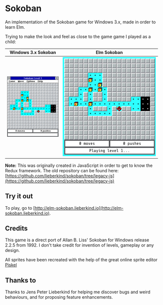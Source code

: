 # Sokoban

An implementation of the Sokoban game for Windows 3.x, made in order to learn Elm.

Trying to make the look and feel as close to the game game I played as a child:

|          Windows 3.x Sokoban          |          Elm Sokoban           |
| :-----------------------------------: | :----------------------------: |
| ![Windows 3 Sokoban](win3sokoban.png) | ![Elm Sokoban](elmsokoban.png) |

**Note:** This was originally created in JavaScript in order to get to know the Redux framework. The old repository can be found here: [https://github.com/lieberkind/sokoban/tree/legacy-js](https://github.com/lieberkind/sokoban/tree/legacy-js)

## Try it out

To play, go to [http://elm-sokoban.lieberkind.io](http://elm-sokoban.lieberkind.io).

## Credits

This game is a direct port of Allan B. Liss' Sokoban for Windows release 2.2.5 from 1992. I don't take credit for invention of levels, gameplay or any design.

All sprites have been recreated with the help of the great online sprite editor [Piskel](https://www.piskelapp.com/)

## Thanks to

Thanks to Jens Peter Lieberkind for helping me discover bugs and weird behaviours, and for proposing feature enhancements.
